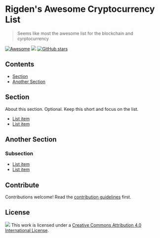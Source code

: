 # Rigden's Awesome Cryptocurrency List 
> Seems like most the awesome list for the blockchain and cyrptocurrency


[![Awesome](https://awesome.re/badge-flat.svg)](https://awesome.re) ![](https://img.shields.io/github/last-commit/jrigden/awesome-list-cryptocurrency.svg) [![GitHub stars](https://img.shields.io/github/stars/jrigden/awesome-list-cryptocurrency.svg)](https://github.com/jrigden/awesome-list-cryptocurrency/stargazers)




## Contents

- [Section](#section)
- [Another Section](#another-section)


## Section

About this section. Optional. Keep this short and focus on the list.

- [List item](http://example.com)
- [List item](http://example.com)


## Another Section

### Subsection

- [List item](http://example.com)
- [List item](http://example.com)


## Contribute

Contributions welcome! Read the [contribution guidelines](contributing.md) first.


## License

![](https://i.creativecommons.org/l/by/4.0/88x31.png) 
This work is licensed under a [Creative Commons Attribution 4.0 International License](http://creativecommons.org/licenses/by/4.0/).
